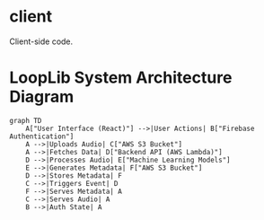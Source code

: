 # client
Client-side code.


# LoopLib System Architecture Diagram

```mermaid
graph TD
    A["User Interface (React)"] -->|User Actions| B["Firebase Authentication"]
    A -->|Uploads Audio| C["AWS S3 Bucket"]
    A -->|Fetches Data| D["Backend API (AWS Lambda)"]
    D -->|Processes Audio| E["Machine Learning Models"]
    E -->|Generates Metadata| F["AWS S3 Bucket"]
    D -->|Stores Metadata| F
    C -->|Triggers Event| D
    F -->|Serves Metadata| A
    C -->|Serves Audio| A
    B -->|Auth State| A

